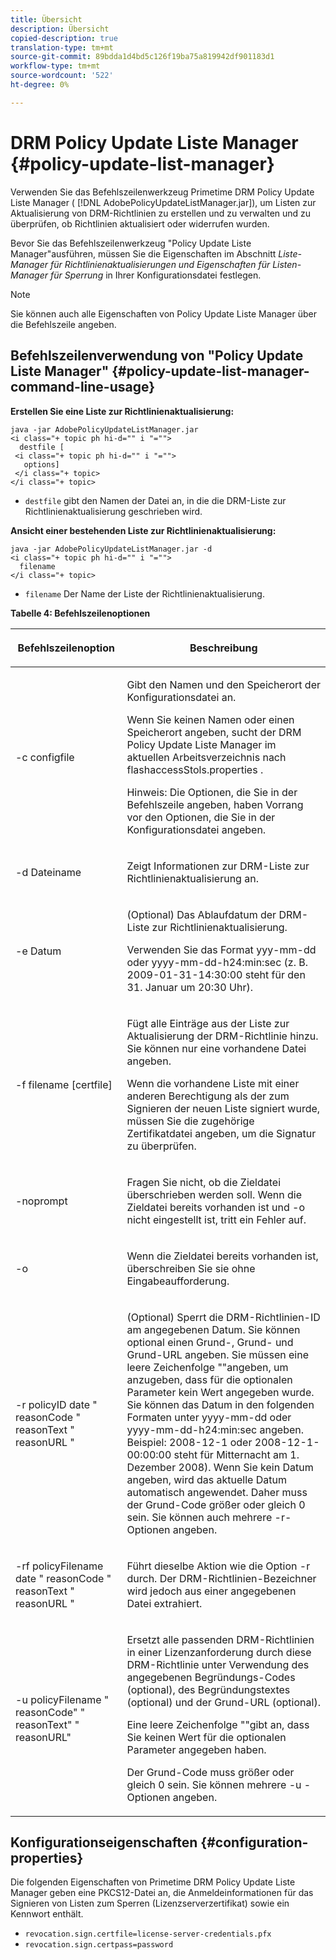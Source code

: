 ```yaml
---
title: Übersicht
description: Übersicht
copied-description: true
translation-type: tm+mt
source-git-commit: 89bdda1d4bd5c126f19ba75a819942df901183d1
workflow-type: tm+mt
source-wordcount: '522'
ht-degree: 0%

---
```



# DRM Policy Update Liste Manager {#policy-update-list-manager}

Verwenden Sie das Befehlszeilenwerkzeug Primetime DRM Policy Update Liste Manager ( [!DNL AdobePolicyUpdateListManager.jar]), um Listen zur Aktualisierung von DRM-Richtlinien zu erstellen und zu verwalten und zu überprüfen, ob Richtlinien aktualisiert oder widerrufen wurden.

Bevor Sie das Befehlszeilenwerkzeug &quot;Policy Update Liste Manager&quot;ausführen, müssen Sie die Eigenschaften im Abschnitt *Liste-Manager für Richtlinienaktualisierungen und Eigenschaften für Listen-Manager für Sperrung* in Ihrer Konfigurationsdatei festlegen.

>[!NOTE]
>
>Sie können auch alle Eigenschaften von Policy Update Liste Manager über die Befehlszeile angeben.

## Befehlszeilenverwendung von &quot;Policy Update Liste Manager&quot; {#policy-update-list-manager-command-line-usage}

**Erstellen Sie eine Liste zur Richtlinienaktualisierung:**

```
java -jar AdobePolicyUpdateListManager.jar  
<i class="+ topic ph hi-d="" i "="">
  destfile [ 
 <i class="+ topic ph hi-d="" i "="">
   options]  
 </i class="+ topic> 
</i class="+ topic>
```

* `destfile` gibt den Namen der Datei an, in die die DRM-Liste zur Richtlinienaktualisierung geschrieben wird.

**Ansicht einer bestehenden Liste zur Richtlinienaktualisierung:**

```
java -jar AdobePolicyUpdateListManager.jar -d  
<i class="+ topic ph hi-d="" i "="">
  filename 
</i class="+ topic>
```

* `filename` Der Name der Liste der Richtlinienaktualisierung.

**Tabelle 4: Befehlszeilenoptionen**

<table frame="all" colsep="1" rowsep="1" class="+ topic/table adobe-d/table " id="table_ghb_jqy_n4">  
 <thead class="- topic/thead "> 
  <tr rowsep="1" class="- topic/row "> 
   <th colname="1" class="- topic/entry entry"> <p class="- topic/p ">Befehlszeilenoption </p> </th> 
   <th colname="2" class="- topic/entry entry"> <p class="- topic/p ">Beschreibung </p> </th> 
  </tr> 
 </thead>
 <tbody class="- topic/tbody "> 
  <tr rowsep="1" class="- topic/row "> 
   <td colname="1" class="- topic/entry "> <span class="+ topic/ph pr-d/codeph codeph"> -c configfile  </span> </td> 
   <td colname="2" class="- topic/entry "> <p class="- topic/p ">Gibt den Namen und den Speicherort der Konfigurationsdatei an. </p> <p class="- topic/p ">Wenn Sie keinen Namen oder einen Speicherort angeben, sucht der DRM Policy Update Liste Manager im aktuellen Arbeitsverzeichnis nach <span class="filepath"> flashaccessStols.properties </span>. </p> <p>Hinweis:  Die Optionen, die Sie in der Befehlszeile angeben, haben Vorrang vor den Optionen, die Sie in der Konfigurationsdatei angeben. </p> </td> 
  </tr> 
  <tr rowsep="1" class="- topic/row "> 
   <td colname="1" class="- topic/entry "> <p class="- topic/p "> <span class="+ topic/ph pr-d/codeph codeph"> -d Dateiname  </span> </p> </td> 
   <td colname="2" class="- topic/entry "> <p class="- topic/p ">Zeigt Informationen zur DRM-Liste zur Richtlinienaktualisierung an. </p> </td> 
  </tr> 
  <tr rowsep="1" class="- topic/row "> 
   <td colname="1" class="- topic/entry "> <span class="+ topic/ph pr-d/codeph codeph"> -e Datum  </span> </td> 
   <td colname="2" class="- topic/entry "> <p>(Optional) Das Ablaufdatum der DRM-Liste zur Richtlinienaktualisierung. </p> <p>Verwenden Sie das Format <span class="+ topic/ph pr-d/codeph codeph"> yyy-mm-dd </span> oder <span class="+ topic/ph pr-d/codeph codeph"> yyyy-mm-dd-h24:min:sec </span> (z. B. 2009-01-31-14:30:00 steht für den 31. Januar um 20:30 Uhr). </p> </td> 
  </tr> 
  <tr rowsep="1" class="- topic/row "> 
   <td colname="1" class="- topic/entry "> <span class="+ topic/ph pr-d/codeph codeph"> -f filename [certfile]  </span> </td> 
   <td colname="2" class="- topic/entry "> <p class="- topic/p ">Fügt alle Einträge aus der Liste zur Aktualisierung der DRM-Richtlinie hinzu. Sie können nur eine vorhandene Datei angeben. </p> <p class="- topic/p ">Wenn die vorhandene Liste mit einer anderen Berechtigung als der zum Signieren der neuen Liste signiert wurde, müssen Sie die zugehörige Zertifikatdatei angeben, um die Signatur zu überprüfen. </p> </td> 
  </tr> 
  <tr rowsep="1" class="- topic/row "> 
   <td colname="1" class="- topic/entry "> <span class="+ topic/ph pr-d/codeph codeph"> -noprompt  </span> </td> 
   <td colname="2" class="- topic/entry "> <p class="- topic/p ">Fragen Sie nicht, ob die Zieldatei überschrieben werden soll. Wenn die Zieldatei bereits vorhanden ist und <span class="codeph"> -o </span> nicht eingestellt ist, tritt ein Fehler auf. </p> </td> 
  </tr> 
  <tr rowsep="1" class="- topic/row "> 
   <td colname="1" class="- topic/entry "> <span class="codeph"> -o  </span> </td> 
   <td colname="2" class="- topic/entry "> <p class="- topic/p ">Wenn die Zieldatei bereits vorhanden ist, überschreiben Sie sie ohne Eingabeaufforderung. </p> </td> 
  </tr> 
  <tr rowsep="1" class="- topic/row "> 
   <td colname="1" class="- topic/entry "> <span class="+ topic/ph pr-d/codeph codeph"> -r policyID  </span> <span class="+ topic/ph pr-d/codeph codeph"> date  </span> "  <span class="+ topic/ph pr-d/codeph codeph"> reasonCode  </span>"  <span class="+ topic/ph pr-d/codeph codeph"> reasonText  </span>"  <span class="+ topic/ph pr-d/codeph codeph"> reasonURL  </span>" </td> 
   <td colname="2" class="- topic/entry "> <p class="- topic/p ">(Optional) Sperrt die DRM-Richtlinien-ID am angegebenen Datum. Sie können optional einen Grund-, Grund- und Grund-URL angeben. Sie müssen eine leere Zeichenfolge ""angeben, um anzugeben, dass für die optionalen Parameter kein Wert angegeben wurde. Sie können das Datum in den folgenden Formaten unter <span class="+ topic/ph pr-d/codeph codeph"> yyyy-mm-dd </span> oder <span class="+ topic/ph pr-d/codeph codeph"> yyyy-mm-dd-h24:min:sec </span> angeben. Beispiel: 2008-12-1 oder 2008-12-1-00:00:00 steht für Mitternacht am 1. Dezember 2008). Wenn Sie kein Datum angeben, wird das aktuelle Datum automatisch angewendet. Daher muss der Grund-Code größer oder gleich 0 sein. Sie können auch mehrere -r-Optionen angeben. </p> </td> 
  </tr> 
  <tr rowsep="1" class="- topic/row "> 
   <td colname="1" class="- topic/entry "> <p class="- topic/p ">-rf <span class="+ topic/ph pr-d/codeph codeph"> policyFilename </span> <span class="+ topic/ph pr-d/codeph codeph"> date </span> " <span class="+ topic/ph pr-d/codeph codeph"> reasonCode </span>" <span class="+ topic/ph pr-d/codeph codeph"> reasonText </span>" <span class="+ topic/ph pr-d/codeph codeph"> reasonURL </span>" </p> </td> 
   <td colname="2" class="- topic/entry "> <p class="- topic/p ">Führt dieselbe Aktion wie die Option <span class="codeph"> -r </span> durch. Der DRM-Richtlinien-Bezeichner wird jedoch aus einer angegebenen Datei extrahiert. </p> </td> 
  </tr> 
  <tr rowsep="0" class="- topic/row "> 
   <td colname="1" class="- topic/entry "> <span class="codeph"> -u policyFilename " reasonCode" " reasonText" " reasonURL"  </span> </td> 
   <td colname="2" class="- topic/entry "> <p>Ersetzt alle passenden DRM-Richtlinien in einer Lizenzanforderung durch diese DRM-Richtlinie unter Verwendung des angegebenen Begründungs-Codes (optional), des Begründungstextes (optional) und der Grund-URL (optional). </p> <p>Eine leere Zeichenfolge ""gibt an, dass Sie keinen Wert für die optionalen Parameter angegeben haben. </p> <p>Der Grund-Code muss größer oder gleich <span class="codeph"> 0 </span> sein. Sie können mehrere <span class="codeph"> -u </span>-Optionen angeben. </p> </td> 
  </tr> 
 </tbody> 
</table>

## Konfigurationseigenschaften {#configuration-properties}

Die folgenden Eigenschaften von Primetime DRM Policy Update Liste Manager geben eine PKCS12-Datei an, die Anmeldeinformationen für das Signieren von Listen zum Sperren (Lizenzserverzertifikat) sowie ein Kennwort enthält.

* `revocation.sign.certfile=license-server-credentials.pfx`
* `revocation.sign.certpass=password`